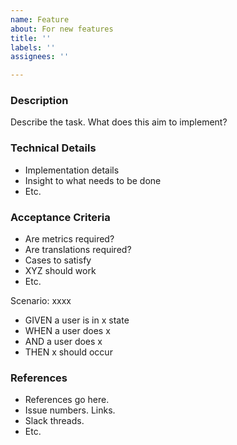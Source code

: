 ```yaml
---
name: Feature
about: For new features
title: ''
labels: ''
assignees: ''

---
```


### **Description**

Describe the task. What does this aim to implement?

### **Technical Details**

-   Implementation details
-   Insight to what needs to be done
-   Etc.

### **Acceptance Criteria**

-   Are metrics required?
-   Are translations required?
-   Cases to satisfy
-   XYZ should work
-   Etc.

Scenario: xxxx
- GIVEN a user is in x state
- WHEN a user does x
- AND a user does x
- THEN x should occur

### **References**

-   References go here.
-   Issue numbers. Links.
-   Slack threads.
-   Etc.